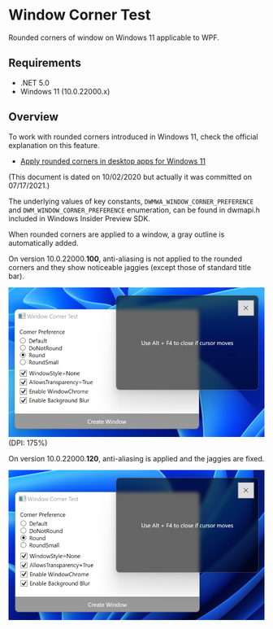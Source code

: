 # Window Corner Test

Rounded corners of window on Windows 11 applicable to WPF.

## Requirements

- .NET 5.0
- Windows 11 (10.0.22000.x)

## Overview

To work with rounded corners introduced in Windows 11, check the official explanation on this feature.

- [Apply rounded corners in desktop apps for Windows 11](https://docs.microsoft.com/en-us/windows/apps/desktop/modernize/apply-rounded-corners)

(This document is dated on 10/02/2020 but actually it was committed on 07/17/2021.)

The underlying values of key constants, `DWMWA_WINDOW_CORNER_PREFERENCE` and `DWM_WINDOW_CORNER_PREFERENCE` enumeration, can be found in dwmapi.h included in Windows Insider Preview SDK.

When rounded corners are applied to a window, a gray outline is automatically added.

On version 10.0.22000.__100__, anti-aliasing is not applied to the rounded corners and they show noticeable jaggies (except those of standard title bar).

![Screenshot](Images/Screenshot_22000_100.png)<br>
(DPI: 175%)

On version 10.0.22000.__120__, anti-aliasing is applied and the jaggies are fixed.

![Screenshot](Images/Screenshot_22000_120.png)
